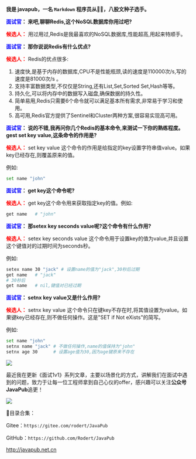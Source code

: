 
**我是 javapub，一名 `Markdown` 程序员从👨‍💻，八股文种子选手。**




**<font color=blue>面试官</font>： 来吧,聊聊Redis,这个NoSQL数据库你用过吧?** 


**<font color=red>候选人：</font>** 用过用过,Redis是我最喜欢的NoSQL数据库,性能超高,用起来特顺手。

**<font color=blue>面试官</font>： 那你说说Redis有什么优点?** 


**<font color=red>候选人：</font>** Redis的优点很多:

1. 速度快,是基于内存的数据库,CPU不是性能瓶颈,读的速度是110000次/s,写的速度是81000次/s 。
2. 支持丰富数据类型,不仅仅是String,还有List,Set,Sorted Set,Hash等等。
3. 持久化,可以将内存中的数据写入磁盘,确保数据的持久性。
4. 简单易用,Redis只需要6个命令就可以满足基本所有需求,非常易于学习和使用。 
5. 高可用,Redis官方提供了Sentinel和Cluster两种方案,很容易实现高可用。     

**<font color=blue>面试官</font>： 说的不错,我再问你几个Redis的基本命令,来测试一下你的熟练程度。gest set key value,这条命令的作用是?** 


**<font color=red>候选人：</font>** set key value 这个命令的作用是给指定的key设置字符串值value。如果key已经存在,则覆盖原来的值。

例如:

```bash
set name "john"
```

**<font color=blue>面试官</font>： get key这个命令呢?** 


**<font color=red>候选人：</font>** get key这个命令用来获取指定key的值。例如:

```bash 
get name   # "john"
```

**<font color=blue>面试官</font>： 那setex key seconds value呢?这个命令有什么作用?** 


**<font color=red>候选人：</font>** setex key seconds value 这个命令用于设置key的值为value,并且设置这个键值对的过期时间为seconds秒。

例如:

```bash
setex name 30 "jack" # 设置name的值为"jack",30秒后过期
get name   # "jack"
# 30秒后
get name   # nil,键值对已经过期
```

**<font color=blue>面试官</font>： setnx key value又是什么作用?** 


**<font color=red>候选人：</font>** setnx key value 这个命令只在键key不存在时,将其值设置为value。如果键key已经存在,则不做任何操作。这是"SET if Not eXists"的简写。

例如:

```bash
set name "john"
setnx name "jack" # 不做任何操作,name的值保持为"john"
setnx age 30      # 设置age值为30,因为age键原来不存在
```





![](https://ghproxy.com/https://raw.githubusercontent.com/Rodert/javapub_oss/main/other/27.jpg?raw=true)


最近我在更新《面试1v1》系列文章，主要以场景化的方式，讲解我们在面试中遇到的问题，致力于让每一位工程师拿到自己心仪的offer，感兴趣可以关注**公众号JavaPub**追更！


![](https://ghproxy.com/https://raw.githubusercontent.com/Rodert/javapub_oss/main/common/javapub-qr-code.png?raw=true)


🎁目录合集：

Gitee：`https://gitee.com/rodert/JavaPub`

GitHub：`https://github.com/Rodert/JavaPub`


<http://javapub.net.cn>


